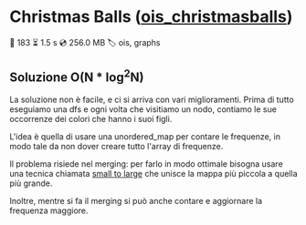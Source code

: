 # Christmas Balls ([ois_christmasballs](https://training.olinfo.it/#/task/ois_christmasballs/statement))
:small_red_triangle: 183 :hourglass_flowing_sand: 1.5 s :cd: 256.0 MB :label: ois, graphs

## Soluzione O(N * log<sup>2</sup>N)

La soluzione non è facile, e ci si arriva con vari miglioramenti.
Prima di tutto eseguiamo una dfs e ogni volta che visitiamo un nodo, contiamo le sue occorrenze dei colori che hanno i suoi figli.

L'idea è quella di usare una unordered_map per contare le frequenze, in modo tale da non dover creare tutto l'array di frequenze.

Il problema risiede nel merging: per farlo in modo ottimale bisogna usare una tecnica chiamata [small to large](https://usaco.guide/plat/merging?lang=cpp) che unisce la mappa più piccola a quella più grande.

Inoltre, mentre si fa il merging si può anche contare e aggiornare la frequenza maggiore.